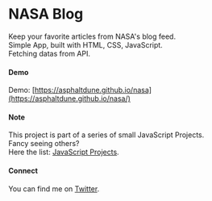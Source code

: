 # NASA Blog

Keep your favorite articles from NASA's blog feed.  
Simple App, built with HTML, CSS, JavaScript.  
Fetching datas from API.

#### Demo

Demo: [https://asphaltdune.github.io/nasa](https://asphaltdune.github.io/nasa/)

#### Note

This project is part of a series of small JavaScript Projects.  
Fancy seeing others?  
Here the list: [JavaScript Projects](https://asphaltdune.github.io/javascript-projects/).

#### Connect

You can find me on [Twitter](https://twitter.com/asphaltdune).
